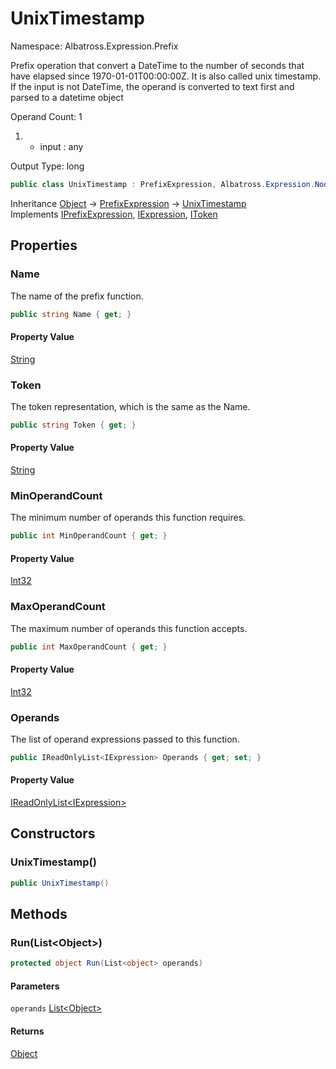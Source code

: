 # UnixTimestamp

Namespace: Albatross.Expression.Prefix

Prefix operation that convert a DateTime to the number of seconds that have elapsed since 1970-01-01T00:00:00Z.
 It is also called unix timestamp. 
 If the input is not DateTime, the operand is converted to text first and parsed to a datetime object

Operand Count: 1

1. - input : any

Output Type: long

```csharp
public class UnixTimestamp : PrefixExpression, Albatross.Expression.Nodes.IPrefixExpression, Albatross.Expression.Nodes.IExpression, Albatross.Expression.Nodes.IToken
```

Inheritance [Object](https://docs.microsoft.com/en-us/dotnet/api/system.object) → [PrefixExpression](./albatross.expression.prefix.prefixexpression.md) → [UnixTimestamp](./albatross.expression.prefix.unixtimestamp.md)<br>
Implements [IPrefixExpression](./albatross.expression.nodes.iprefixexpression.md), [IExpression](./albatross.expression.nodes.iexpression.md), [IToken](./albatross.expression.nodes.itoken.md)

## Properties

### **Name**

The name of the prefix function.

```csharp
public string Name { get; }
```

#### Property Value

[String](https://docs.microsoft.com/en-us/dotnet/api/system.string)<br>

### **Token**

The token representation, which is the same as the Name.

```csharp
public string Token { get; }
```

#### Property Value

[String](https://docs.microsoft.com/en-us/dotnet/api/system.string)<br>

### **MinOperandCount**

The minimum number of operands this function requires.

```csharp
public int MinOperandCount { get; }
```

#### Property Value

[Int32](https://docs.microsoft.com/en-us/dotnet/api/system.int32)<br>

### **MaxOperandCount**

The maximum number of operands this function accepts.

```csharp
public int MaxOperandCount { get; }
```

#### Property Value

[Int32](https://docs.microsoft.com/en-us/dotnet/api/system.int32)<br>

### **Operands**

The list of operand expressions passed to this function.

```csharp
public IReadOnlyList<IExpression> Operands { get; set; }
```

#### Property Value

[IReadOnlyList&lt;IExpression&gt;](https://docs.microsoft.com/en-us/dotnet/api/system.collections.generic.ireadonlylist-1)<br>

## Constructors

### **UnixTimestamp()**

```csharp
public UnixTimestamp()
```

## Methods

### **Run(List&lt;Object&gt;)**

```csharp
protected object Run(List<object> operands)
```

#### Parameters

`operands` [List&lt;Object&gt;](https://docs.microsoft.com/en-us/dotnet/api/system.collections.generic.list-1)<br>

#### Returns

[Object](https://docs.microsoft.com/en-us/dotnet/api/system.object)<br>
